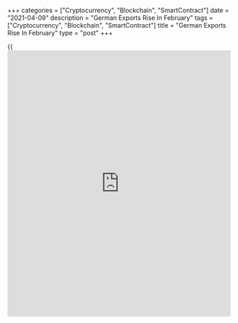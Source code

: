 +++
categories = ["Cryptocurrency", "Blockchain", "SmartContract"]
date = "2021-04-09"
description = "German Exports Rise In February"
tags = ["Cryptocurrency", "Blockchain", "SmartContract"]
title = "German Exports Rise In February"
type = "post"
+++

{{<iframe id="large-banner" src="https://www.bounty.group/#slide=22.0" width="100%" height="600" scrolling="no" style="border: 0px solid rgb(216, 221, 230); border-radius: 3px;">}}

Germany's exports continued to grow in February and imports rebounded
more than expected, data from Destatis revealed on Friday.

Exports increased 0.9 percent on month, but slower than the 1.6 percent
rise in January. This was also slightly weaker than the economists'
forecast of 1 percent.

Meanwhile, imports rebounded 3.6 percent after falling 3.5 percent in
January. Economists had forecast a moderate growth of 2.4 percent for
February.

The trade surplus fell to a seasonally adjusted about EUR 19.2 billion
from EUR 21.3 billion a month ago. The expected level was EUR 20
billion.

Year-on-year, exports slid 1.2 percent, following a 7.9 percent decrease
in January. Imports were up 0.9 percent versus a 9.2 percent fall a
month ago.

The trade surplus totaled unadjusted EUR 18.1 billion compared to EUR
20.3 billion in the same period last year.

The current account surplus declined to EUR 18.8 billion from EUR 21.6
billion last year.

For comments and feedback [contact](https://www.playgroundfx.com/contact/): editorial@rtt[news](https://www.letsplayfx.com/blog/forex-news-website/).com

[Economic News][1]

 **What parts of the world are seeing the best (and worst) economic
performances lately? Click[here][2] to check out our [Econ Scorecard][2]
and find out! See up-to-the-moment [ranking](https://www.playgroundfx.com/blog/crypto-exchange-ranking/)s for the best and worst
performers in [GDP][3], [unemployment rate][4], [inflation][2] and much
more.**

   1. www.rtt[news](https://www.letsplayfx.com/blog/forex-news-website/).com/Content/EconomicNews.aspx
   2. www.rtt[news](https://www.letsplayfx.com/blog/forex-news-website/).com/economic-scorecard/world-rank/CPI/highest-performance.aspx
   3. www.rtt[news](https://www.letsplayfx.com/blog/forex-news-website/).com/economic-scorecard/world-rank/GDP/highest-performance.aspx
   4. www.rtt[news](https://www.letsplayfx.com/blog/forex-news-website/).com/economic-scorecard/world-rank/unemployment-rate/lowest-performance.aspx